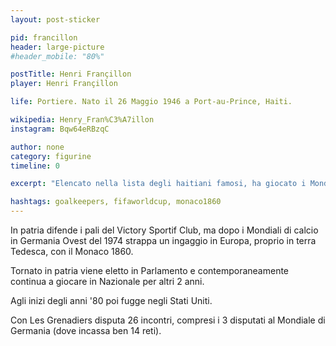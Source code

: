 ```yaml
---
layout: post-sticker

pid: francillon
header: large-picture
#header_mobile: "80%"

postTitle: Henri Françillon
player: Henri Françillon

life: Portiere. Nato il 26 Maggio 1946 a Port-au-Prince, Haiti.

wikipedia: Henry_Fran%C3%A7illon
instagram: Bqw64eRBzqC

author: none
category: figurine
timeline: 0

excerpt: "Elencato nella lista degli haitiani famosi, ha giocato i Mondiali in Germania Ovest del 1974"

hashtags: goalkeepers, fifaworldcup, monaco1860
---
```

In patria difende i pali del Victory Sportif Club, ma dopo i Mondiali di calcio in Germania Ovest del 1974 strappa un ingaggio in Europa, proprio in terra Tedesca, con il Monaco 1860.

Tornato in patria viene eletto in Parlamento e contemporaneamente continua a giocare in Nazionale per altri 2 anni.

Agli inizi degli anni '80 poi fugge negli Stati Uniti.

Con Les Grenadiers disputa 26 incontri, compresi i 3 disputati al Mondiale di Germania (dove incassa ben 14 reti).
